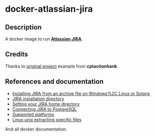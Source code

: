 # docker-atlassian-jira

## Description

A docker image to run **[Atlassian JIRA](https://fr.atlassian.com/software/jira/download?b=j)**.

## Credits

Thanks to [original project](https://github.com/cptactionhank/docker-atlassian-jira) example from **cptactionhank**.

## References and documentation

* [Installing JIRA from an archive file on Windows%2C Linux or Solaris](https://confluence.atlassian.com/display/JIRA/Installing+JIRA+from+an+Archive+File+on+Windows%2C+Linux+or+Solaris)
* [JIRA installation directory](https://confluence.atlassian.com/display/JIRA/JIRA+Installation+Directory)
* [Setting your JIRA home directory](https://confluence.atlassian.com/display/JIRA/Setting+your+JIRA+Home+Directory)
* [Connecting JIRA to PostgreSQL](https://confluence.atlassian.com/display/JIRA/Connecting+JIRA+to+PostgreSQL)
* [Supported platforms](https://confluence.atlassian.com/display/JIRA/Supported+Platforms)
* [Linux unix extracting specific files](http://www.cyberciti.biz/faq/linux-unix-extracting-specific-files/)

And all docker documentation.
